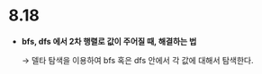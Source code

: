 # 8.18

- **bfs, dfs 에서 2차 행렬로 값이 주어질 때, 해결하는 법**
    
    → 델타 탐색을 이용하여 bfs 혹은 dfs 안에서 각 값에 대해서 탐색한다.